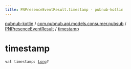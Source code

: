 ```yaml
---
title: PNPresenceEventResult.timestamp - pubnub-kotlin
---
```


[pubnub-kotlin](../../index.html) / [com.pubnub.api.models.consumer.pubsub](../index.html) / [PNPresenceEventResult](index.html) / [timestamp](./timestamp.html)

# timestamp

`val timestamp: `[`Long`](https://kotlinlang.org/api/latest/jvm/stdlib/kotlin/-long/index.html)`?`